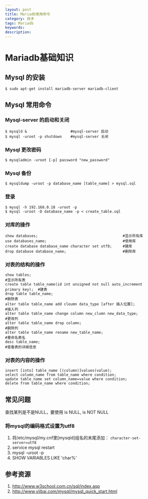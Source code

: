 ```yaml
---
layout: post
title: Mariadb常用命令
category: 技术
tags: Mariadb
keywords: 
description: 
---
```


# Mariadb基础知识
## Mysql 的安装
```
$ sudo apt-get install mariadb-server mariadb-client
```

## Mysql 常用命令
### Mysql-server 的启动和关闭
```
$ mysqld &                    #mysql-server 启动
$ mysql -uroot -p shutdown    #mysql-server 关闭
```

### Mysql 更改密码
```
$ mysqladmin -uroot [-p] password "new_password"
```

### Mysql 备份
```
$ mysqldump -uroot -p database_name [table_name] > mysql.sql
```

### 登录
```
$ mysql -h 192.168.0.18 -uroot -p
$ mysql -uroot -D database_name -p < create_table.sql
```

### 对库的操作
```
show databases;                                       #显示所有库
use databases_name;                                   #使用库
create database database_name character set utf8;     #建库
drop database database_name;                          #删除库
```

### 对表的结构的操作
```
show tables;                                                                   #显示所有表
create table table_name(id int unsigned not null auto_increment primary key);  #建表
drop table table_name;                                                         #删除表
alter table table_name add cloumn data_type [after 插入位置];                   #插入列
alter table table_name change column new_clumn new_data_type;                  #更改列
alter table table_name drop column;                                            #删除列
alter table table_name rename new_table_name;                                  #重命名表名
desc table_name;                                                               #查看表的详细信息
```

### 对表的内容的操作
```
insert [into] table_name [(column)]values(value);
select column_name from table_name where condition;
update table_name set column_name=value where condition;
delete from table_name where condition;
```

## 常见问题
查找某列是不是NULL，要使用 is NULL, is NOT NULL

### 将mysql的编码格式设置为utf8
1. 将/etc/mysql/my.cnf里[mysqld]组名的末尾添加： `character-set-server=utf8`
2. service mysql restart
3. mysql -uroot -p
4. SHOW VARIABLES LIKE 'char%'

## 参考资源
1. http://www.w3school.com.cn/sql/index.asp
2. http://www.yiibai.com/mysql/mysql_quick_start.html
